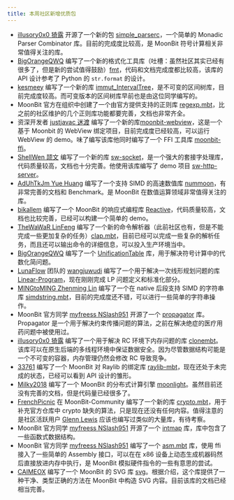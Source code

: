 ```yaml
---
title: 本周社区新增优质包
---
```


- [illusory0x0 猗露](https://github.com/illusory0x0) 开源了一个新的包 [simple_parserc](https://github.com/moonbit-community/simple_parserc)，一个简单的 Monadic Parser Combinator 库。目前的完成度比较高，是 MoonBit 符号计算相关非常值得关注的库。
- [BigOrangeQWQ](https://github.com/BigOrangeQWQ) 编写了一个新的格式化工具库（吐槽：虽然社区其实已经有很多了，但是新的尝试值得鼓励）[fmt](https://github.com/moonbit-community/fmt)，代码和文档完成度都比较高，该库的 API 设计参考了 Python 的 `str.format` 的设计。
- [kesmeey](https://github.com/kesmeey) 编写了一个新的库 [immut_IntervalTree](https://github.com/moonbit-community/immut_IntervalTree)，是不可变的区间树库，目前完成度较高。而可变版本的区间树库早前也是由这位同学编写的。
- MoonBit 官方在组织中创建了一个由官方提供支持的正则库 [regexp.mbt](https://github.com/moonbitlang/regexp.mbt)，比之前的社区维护的几个正则库功能都要完善，文档也非常齐全。
- 资深开发者 [justjavac 迷渡](https://github.com/justjavac) 编写了一个新的库[moonbit-webview](https://github.com/justjavac/moonbit-webview)，这是一个基于 Moonbit 的 WebView 绑定项目，目前完成度已经较高，可以运行 WebView 的 demo。味了编写该库他同时编写了一个 FFI 工具库 [moonbit-ffi](https://github.com/justjavac/moonbit-ffi)。
- [ShellWen 颉文](https://github.com/ShellWen) 编写了一个新的库 [sw-socket](https://github.com/moonbit-community/sw-socket)，是一个强大的套接字处理库，代码质量较高，文档也十分完善。他使用该库编写了 demo 项目 [sw-http-server](https://github.com/moonbit-community/sw-http-server)。
- [AdUhTkJm Yue Huang](https://github.com/AdUhTkJm) 编写了一个支持 SIMD 的高速数值库 [nummoon](https://github.com/AdUhTkJm/nummoon)，有非常完善的文档和 Benchmark。是 MoonBit 在数值运算领域非常值得关注的库。
- [bikallem](https://github.com/bikallem) 编写了一个 MoonBit 的响应式编程库 [Reactive](https://github.com/bikallem/reactive)，代码质量较高，文档也比较完善，已经可以构建一个简单的 demo。
- [TheWaWaR LinFeng](https://github.com/TheWaWaR) 编写了一个新的命令解析器（此前社区也有，但是不能完成一些更加复杂的任务）[clap.mbt](https://github.com/TheWaWaR/clap.mbt)，目前已经可以完成一些复杂的解析任务，而且还可以输出命令的详细信息，可以投入生产环境当中。
- [BigOrangeQWQ](https://github.com/BigOrangeQWQ) 编写了一个 [UnificationTable](https://github.com/BigOrangeQWQ/UnificationTable) 库，用于解决符号计算中的代数化简问题。
- [LunaFlow](https://github.com/Luna-Flow) 团队的 [wangjuwudi](https://github.com/wangjuwudi) 编写了一个用于解决一次线形规划问题的库 [Linear-Program](https://github.com/wangjuwudi/Linear-program)，现在刚刚完成 LP 问题定义和标准化部分。
- [MINGtoMING Zhenming Lin](https://github.com/MINGtoMING) 编写了一个在 native 后段支持 SIMD 的字符串库 [simdstring.mbt](https://github.com/MINGtoMING/simdstring.mbt)，目前的完成度还不错，可以进行一些简单的字符串操作。
- MoonBit 官方同学 [myfreess NSlash951](https://github.com/myfreess) 开源了一个 [propagator](https://github.com/myfreess/propagator) 库。Propagator 是一个用于解决约束传播问题的算法，之前在解决绝症的医疗用药问题中被使用过。
- [illusory0x0 猗露](https://github.com/illusory0x0) 编写了一个用于解决 RC 环境下内存问题的库 [clonembt](https://github.com/illusory0x0/clone.mbt)。该库可以在原生后端的多线程环境中保证数据安全。因为尽管数据结构可能是一个不可变的容器，内存管理仍然会修改 RC 导致竞争。
- [33761](https://github.com/33761) 编写了一个 MoonBit 对 Raylib 的绑定库 [raylib-mbt](https://github.com/moonbit-community/raylib-mbt)，现在还处于未完成的状态，已经可以看到 API 设计的雏形。
- [Milky2018](https://github.com/Milky2018) 编写了一个 MoonBit 的分布式计算引擎 [moonlight](https://github.com/Milky2018/moonlight)。虽然目前还没有完善的文档，但是代码量已经很多了。
- [FrenchPicnic](https://github.com/FrenchPicnic) 在 MoonBit-Community 编写了一个新的库 [crypto.mbt](https://github.com/moonbit-community/crypto.mbt)，用于补充官方仓库中 crypto 缺失的算法，只是现在还没有任何内容。值得注意的是社区活跃用户 [Glenn Lewis](https://github.com/gmlewis) 应该也编写过类似的大量库，有待考察。
- MoonBit 官方同学 [myfreess NSlash951](https://github.com/myfreess) 开源了一个 [intmap](https://github.com/myfreess/intmap) 库，库中包含了一些函数式数据结构。
- MoonBit 官方同学 [myfreess NSlash951](https://github.com/myfreess) 编写了一个 [asm.mbt](https://github.com/myfreess/asm.mbt) 库，使用 ffi 接入了一些简单的 Assembly 接口，可以在在 x86 设备上动态生成机器码然后直接放进内存中执行，是 MoonBit 模拟硬件指令的一些有意思的尝试。
- [CAIMEOX](https://github.com/CAIMEOX) 编写了一个 MoonBit 的 SVG 库 [svg](https://github.com/CAIMEOX/svg)。根据介绍，这个库提供了一种干净、类型正确的方法在 MoonBit 中构造 SVG 内容。目前该库的文档已经相当完善。
